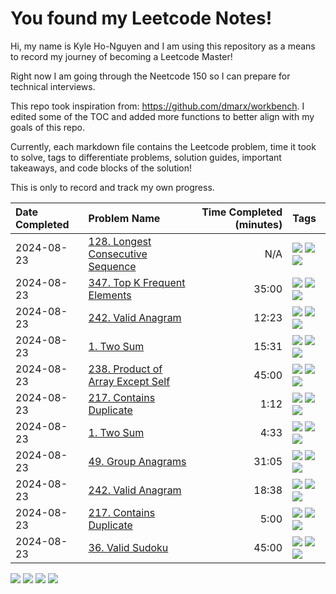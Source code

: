 # You found my Leetcode Notes!

Hi, my name is Kyle Ho-Nguyen and I am using this repository as a means to record my journey
of becoming a Leetcode Master!

Right now I am going through the Neetcode 150 so I can prepare for technical interviews.

This repo took inspiration from: https://github.com/dmarx/workbench. I edited some of the TOC
and added more functions to better align with my goals of this repo. 

Currently, each markdown file contains the Leetcode problem, time it took to solve, tags to differentiate
problems, solution guides, important takeaways, and code blocks of the solution!

This is only to record and track my own progress. 

|Date Completed|Problem Name|Time Completed  (minutes)|Tags
|:---|:---|---:|:---|
|2024-08-23|[128. Longest Consecutive Sequence](128LongestConsecutiveSequence.md)|N/A|[![](https://img.shields.io/badge/tag-Arrays-c5d714)](./tags/Arrays.md) [![](https://img.shields.io/badge/tag-Hashing-84f8cf)](./tags/Hashing.md) [![](https://img.shields.io/badge/tag-Medium-9bf4b7)](./tags/Medium.md)|
|2024-08-23|[347. Top K Frequent Elements](347TopKFrequentElements1.md)|35:00|[![](https://img.shields.io/badge/tag-Arrays-c5d714)](./tags/Arrays.md) [![](https://img.shields.io/badge/tag-Hashing-84f8cf)](./tags/Hashing.md) [![](https://img.shields.io/badge/tag-Medium-9bf4b7)](./tags/Medium.md)|
|2024-08-23|[242. Valid Anagram](242ValidAnagram1.md)|12:23|[![](https://img.shields.io/badge/tag-Arrays-c5d714)](./tags/Arrays.md) [![](https://img.shields.io/badge/tag-Easy-6f4790)](./tags/Easy.md) [![](https://img.shields.io/badge/tag-Hashing-84f8cf)](./tags/Hashing.md)|
|2024-08-23|[1. Two Sum](1TwoSum1.md)|15:31|[![](https://img.shields.io/badge/tag-Arrays-c5d714)](./tags/Arrays.md) [![](https://img.shields.io/badge/tag-Easy-6f4790)](./tags/Easy.md) [![](https://img.shields.io/badge/tag-Hashing-84f8cf)](./tags/Hashing.md)|
|2024-08-23|[238. Product of Array Except Self](238ProductOfArrayExceptSelf1.md)|45:00|[![](https://img.shields.io/badge/tag-Arrays-c5d714)](./tags/Arrays.md) [![](https://img.shields.io/badge/tag-Hashing-84f8cf)](./tags/Hashing.md) [![](https://img.shields.io/badge/tag-Medium-9bf4b7)](./tags/Medium.md)|
|2024-08-23|[217. Contains Duplicate](217ContainsDuplicate2.md)|1:12|[![](https://img.shields.io/badge/tag-Arrays-c5d714)](./tags/Arrays.md) [![](https://img.shields.io/badge/tag-Easy-6f4790)](./tags/Easy.md) [![](https://img.shields.io/badge/tag-Hashing-84f8cf)](./tags/Hashing.md)|
|2024-08-23|[1. Two Sum](1TwoSum2.md)|4:33|[![](https://img.shields.io/badge/tag-Arrays-c5d714)](./tags/Arrays.md) [![](https://img.shields.io/badge/tag-Easy-6f4790)](./tags/Easy.md) [![](https://img.shields.io/badge/tag-Hashing-84f8cf)](./tags/Hashing.md)|
|2024-08-23|[49. Group Anagrams](49GroupAnagrams1.md)|31:05|[![](https://img.shields.io/badge/tag-Arrays-c5d714)](./tags/Arrays.md) [![](https://img.shields.io/badge/tag-Hashing-84f8cf)](./tags/Hashing.md) [![](https://img.shields.io/badge/tag-Medium-9bf4b7)](./tags/Medium.md)|
|2024-08-23|[242. Valid Anagram](242ValidAnagram2.md)|18:38|[![](https://img.shields.io/badge/tag-Arrays-c5d714)](./tags/Arrays.md) [![](https://img.shields.io/badge/tag-Easy-6f4790)](./tags/Easy.md) [![](https://img.shields.io/badge/tag-Hashing-84f8cf)](./tags/Hashing.md)|
|2024-08-23|[217. Contains Duplicate](217ContainsDuplicateAttempt1.md)|5:00|[![](https://img.shields.io/badge/tag-Arrays-c5d714)](./tags/Arrays.md) [![](https://img.shields.io/badge/tag-Easy-6f4790)](./tags/Easy.md) [![](https://img.shields.io/badge/tag-Hashing-84f8cf)](./tags/Hashing.md)|
|2024-08-23|[36. Valid Sudoku](36ValidSudoku1.md)|45:00|[![](https://img.shields.io/badge/tag-Arrays-c5d714)](./tags/Arrays.md) [![](https://img.shields.io/badge/tag-Hashing-84f8cf)](./tags/Hashing.md) [![](https://img.shields.io/badge/tag-Medium-9bf4b7)](./tags/Medium.md)|

[![](https://img.shields.io/badge/tag-Arrays-c5d714)](./tags/Arrays.md) [![](https://img.shields.io/badge/tag-Hashing-84f8cf)](./tags/Hashing.md) [![](https://img.shields.io/badge/tag-Medium-9bf4b7)](./tags/Medium.md) [![](https://img.shields.io/badge/tag-Easy-6f4790)](./tags/Easy.md)